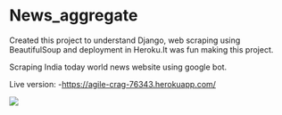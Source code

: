 # News_aggregate

Created this project to understand Django, web scraping using BeautifulSoup and deployment in Heroku.It was fun making this project.

Scraping India today world news website using google bot.

Live version: -https://agile-crag-76343.herokuapp.com/ 

<img src="https://j.gifs.com/4Qnz4k.gif" />
